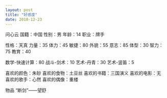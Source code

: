 ```yaml
---
layout: post
title: "好感度"
date: 2018-12-23
---
```

问心云
国籍：中国
性别：男
年龄：14
职业：牌手

性格：天真
力量：35
体力：45
敏捷：80
外貌：55
意志：85
体型：30
智力：75
教育：40

数学-快速计算：80
战斗-剑术：10
艺术-丹青：30
艺术-竖笛：5

喜欢的颜色：朱砂
喜欢的食物：土豆丝
喜欢的书籍：三国演义
喜欢的电影：无
喜欢的歌手：心然
喜欢的偶像：重楼

物品
“断剑”——望舒
